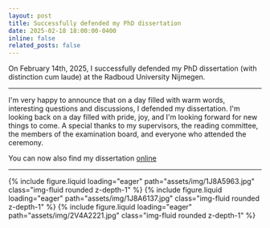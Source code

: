 ```yaml
---
layout: post
title: Successfully defended my PhD dissertation
date: 2025-02-18 18:00:00-0400
inline: false
related_posts: false
---
```


On February 14th, 2025, I successfully defended my PhD dissertation (with distinction cum laude) at the Radboud University Nijmegen.

---

I'm very happy to announce that on a day filled with warm words, interesting questions and discussions, I defended my dissertation. I'm looking back on a day filled with pride, joy, and I'm looking forward for new things to come. A special thanks to my supervisors, the reading committee, the members of the examination board, and everyone who attended the ceremony.

You can now also find my dissertation [online](https://repository.ubn.ru.nl/handle/2066/315703)

---
<swiper-container keyboard="true" navigation="true" pagination="true" pagination-clickable="true" pagination-dynamic-bullets="true" rewind="true">
  <swiper-slide>{% include figure.liquid loading="eager" path="assets/img/1J8A5963.jpg" class="img-fluid rounded z-depth-1" %}</swiper-slide>
  <swiper-slide>{% include figure.liquid loading="eager" path="assets/img/1J8A6137.jpg" class="img-fluid rounded z-depth-1" %}</swiper-slide>
  <swiper-slide>{% include figure.liquid loading="eager" path="assets/img/2V4A2221.jpg" class="img-fluid rounded z-depth-1" %}</swiper-slide>
</swiper-container>
